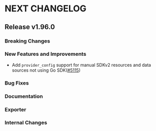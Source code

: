 # NEXT CHANGELOG

## Release v1.96.0

### Breaking Changes

### New Features and Improvements

* Add `provider_config` support for manual SDKv2 resources and data sources not using Go SDK([#5115](https://github.com/databricks/terraform-provider-databricks/pull/5115))

### Bug Fixes

### Documentation

### Exporter

### Internal Changes
